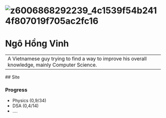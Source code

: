 # ![z6006868292239_4c1539f54b2414f807019f705ac2fc16](https://github.com/user-attachments/assets/72ecc147-2f9c-41d3-961c-92c8536e0a5b)
# Ngô Hồng Vinh
<table>
<tr>
<td>
A Vietnamese guy trying to find a way to improve his overall knowledge, mainly Computer Science.
</td>
</tr>
</table>
## Site

### Progress
 - Physics (0,9/34)
 - DSA (0,4/14)
 - ....



